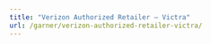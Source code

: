 ```yaml
---
title: "Verizon Authorized Retailer – Victra"
url: /garner/verizon-authorized-retailer-victra/
---
```

